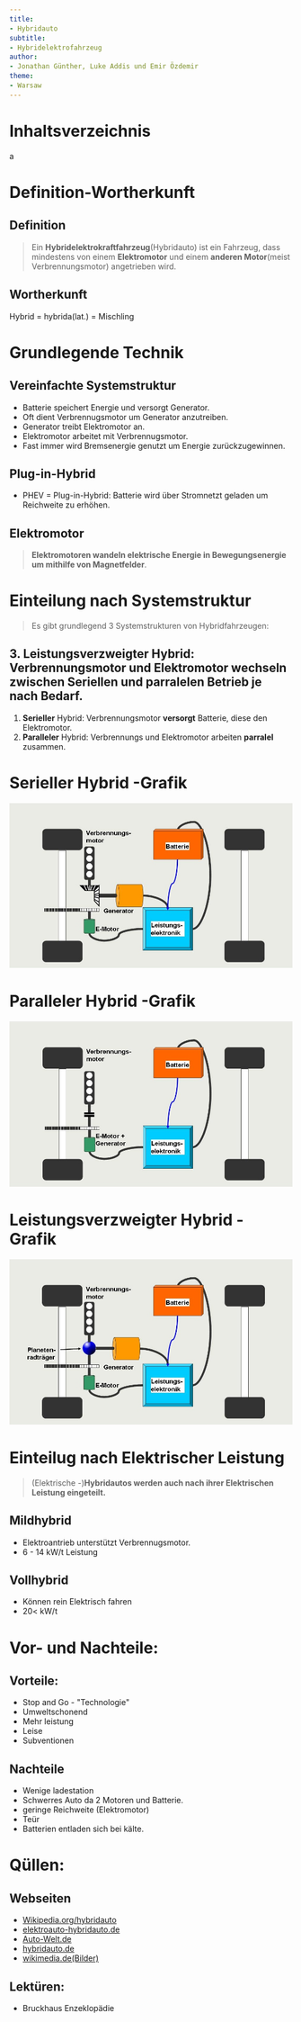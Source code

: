 ```yaml
---
title:
- Hybridauto
subtitle:
- Hybridelektrofahrzeug
author:
- Jonathan Günther, Luke Addis und Emir Özdemir
theme:
- Warsaw
---
```


# Inhaltsverzeichnis
a


# Definition-Wortherkunft
## Definition

> Ein **Hybridelektrokraftfahrzeug**(Hybridauto) ist ein Fahrzeug, dass mindestens von einem **Elektromotor** und einem **anderen Motor**(meist Verbrennungsmotor) angetrieben wird.


## Wortherkunft

Hybrid = hybrida(lat.) = Mischling

# Grundlegende Technik

## Vereinfachte Systemstruktur
- Batterie speichert Energie und versorgt Generator.
- Oft dient Verbrennugsmotor um Generator anzutreiben.
- Generator treibt Elektromotor an. 
- Elektromotor arbeitet mit Verbrennugsmotor.
- Fast immer wird Bremsenergie genutzt um Energie zurückzugewinnen.

## Plug-in-Hybrid
- PHEV = Plug-in-Hybrid: Batterie wird über Stromnetzt geladen um Reichweite zu erhöhen.

## Elektromotor 
 > **Elektromotoren wandeln elektrische Energie in Bewegungsenergie um mithilfe von Magnetfelder**. 

# Einteilung nach Systemstruktur
> Es gibt grundlegend 3 Systemstrukturen von Hybridfahrzeugen:

## 3. **Leistungsverzweigter** Hybrid: Verbrennungsmotor und Elektromotor wechseln zwischen Seriellen und parralelen Betrieb je nach **Bedarf**.
 1. **Serieller** Hybrid: Verbrennungsmotor **versorgt** Batterie, diese den Elektromotor.
 2. **Paralleler** Hybrid: Verbrennungs und Elektromotor arbeiten **parralel** zusammen.

# Serieller Hybrid -Grafik
![Serieller Hybrid](img/serieller.jpg)

# Paralleler Hybrid -Grafik
![Paralleler Hybrid](img/paralleler.jpg)

# Leistungsverzweigter Hybrid - Grafik
![Leistungsverzweigter Hybrid](img/leistungsverzweigter.jpg)


# Einteilug nach Elektrischer Leistung

  > (Elektrische -)**Hybridautos werden auch nach ihrer Elektrischen Leistung eingeteilt.**


## **Mild**hybrid 
  - Elektroantrieb unterstützt Verbrennugsmotor.
  - 6 - 14 kW/t Leistung

## **Voll**hybrid 
  - Können rein Elektrisch fahren 
  - 20< kW/t

# Vor- und Nachteile: 

## Vorteile: 

- Stop and Go - "Technologie"
- Umweltschonend 
- Mehr leistung
- Leise
- Subventionen

## Nachteile

- Wenige ladestation
- Schwerres Auto da 2 Motoren und Batterie.
- geringe Reichweite (Elektromotor)
- Teür
- Batterien entladen sich bei kälte.

# Qüllen:
## Webseiten
- [Wikipedia.org/hybridauto](https://de.wikipedia.org/wiki/Hybridelektrokraftfahrzeug)
- [elektroauto-hybridauto.de](http://www.elektroauto-hybridauto.de)
- [Auto-Welt.de](https://www.die-auto-welt.de/ratgeber/hybridfahrzeuge-vor-und-nachteile)
- [hybridauto.de](hybridauto.de)
- [wikimedia.de(Bilder)](commons.wikimedia.org/wiki/File:Prius2004.JPG)

## Lektüren:
  - Bruckhaus Enzeklopädie
